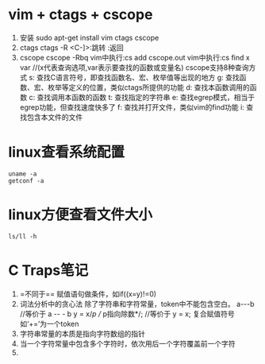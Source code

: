 # vim + ctags + cscope
1. 安装
		sudo apt-get install vim ctags cscope
2. ctags
		ctags -R
		<C-]>:跳转
		<C-t>:返回
3. cscope
		cscope -Rbq
		vim中执行:cs add cscope.out
		vim中执行:cs find x var	//(x代表查询选项,var表示要查找的函数或变量名)
		cscope支持8种查询方式
		s: 查找C语言符号，即查找函数名、宏、枚举值等出现的地方
		g: 查找函数、宏、枚举等定义的位置，类似ctags所提供的功能
		d: 查找本函数调用的函数
		c: 查找调用本函数的函数
		t: 查找指定的字符串
		e: 查找egrep模式，相当于egrep功能，但查找速度快多了
		f: 查找并打开文件，类似vim的find功能
		i: 查找包含本文件的文件

# linux查看系统配置
	uname -a
	getconf -a

# linux方便查看文件大小
	ls/ll -h

# C Traps笔记
1. =不同于==
	赋值语句做条件，如if((x=y)!=0)
2. 词法分析中的贪心法
	除了字符串和字符常量，token中不能包含空白。
	a---b 						//等价于 a -- - b
	y = x/*p /* p指向除数*/; 	//等价于 y = x;
	复合赋值符号如‘+=’为一个token
3. 字符串常量的本质是指向字符数组的指针
4. 当一个字符常量中包含多个字符时，依次用后一个字符覆盖前一个字符
5. 